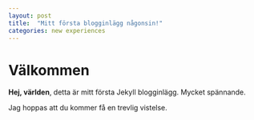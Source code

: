 ```yaml
---
layout: post
title:  "Mitt första blogginlägg någonsin!"
categories: new experiences
---
```


# Välkommen

**Hej, världen**, detta är mitt första Jekyll blogginlägg.
Mycket spännande. 

Jag hoppas att du kommer få en trevlig vistelse.
